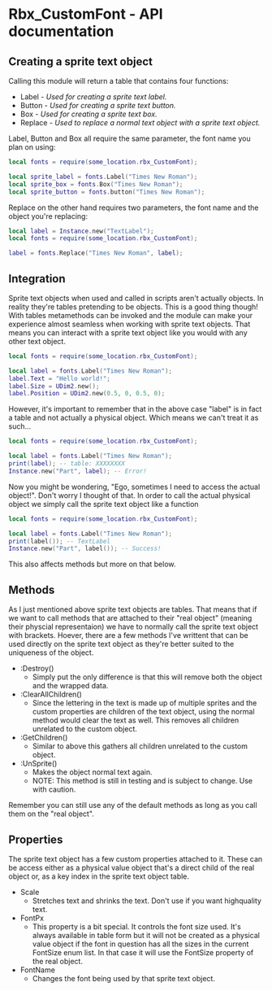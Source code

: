 # Rbx_CustomFont - API documentation

## Creating a sprite text object

Calling this module will return a table that contains four functions:
- Label - *Used for creating a sprite text label.*
- Button - *Used for creating a sprite text button.*
- Box - *Used for creating a sprite text box.*
- Replace - *Used to replace a normal text object with a sprite text object.*

Label, Button and Box all require the same parameter, the font name you plan on using:

```Lua
local fonts = require(some_location.rbx_CustomFont);

local sprite_label = fonts.Label("Times New Roman");
local sprite_box = fonts.Box("Times New Roman");
local sprite_button = fonts.button("Times New Roman");
```

Replace on the other hand requires two parameters, the font name and the object you're replacing:

```Lua
local label = Instance.new("TextLabel");
local fonts = require(some_location.rbx_CustomFont);

label = fonts.Replace("Times New Roman", label);
```

## Integration

Sprite text objects when used and called in scripts aren't actually objects. In reality they're tables pretending to be objects. This is a good thing though! With tables metamethods can be invoked and the module can make your experience almost seamless when working with sprite text objects. That means you can interact with a sprite text object like you would with any other text object.

```Lua
local fonts = require(some_location.rbx_CustomFont);

local label = fonts.Label("Times New Roman");
label.Text = "Hello world!";
label.Size = UDim2.new();
label.Position = UDim2.new(0.5, 0, 0.5, 0);
```

However, it's important to remember that in the above case "label" is in fact a table and not actually a physical object. Which means we can't treat it as such...

```Lua
local fonts = require(some_location.rbx_CustomFont);

local label = fonts.Label("Times New Roman");
print(label); -- table: XXXXXXXX
Instance.new("Part", label); -- Error!
```

Now you might be wondering, "Ego, sometimes I need to access the actual object!". Don't worry I thought of that. In order to call the actual physical object we simply call the sprite text object like a function

```Lua
local fonts = require(some_location.rbx_CustomFont);

local label = fonts.Label("Times New Roman");
print(label()); -- TextLabel
Instance.new("Part", label()); -- Success!
```

This also affects methods but more on that below.

## Methods

As I just mentioned above sprite text objects are tables. That means that if we want to call methods that are attached to their "real object" (meaning their physcial representaion) we have to normally call the sprite text object with brackets. Hoever, there are a few methods I've writtent that can be used directly on the sprite text object as they're better suited to the uniqueness of the object.

- :Destroy()
  - Simply put the only difference is that this will remove both the object and the wrapped data.
- :ClearAllChildren()
  - Since the lettering in the text is made up of multiple sprites and the custom properties are children of the text object, using the normal method would clear the text as well. This removes all children unrelated to the custom object.
- :GetChildren()
  - Similar to above this gathers all children unrelated to the custom object.
- :UnSprite()
  - Makes the object normal text again. 
  - NOTE: This method is still in testing and is subject to change. Use with caution.

Remember you can still use any of the default methods as long as you call them on the "real object".

## Properties

The sprite text object has a few custom properties attached to it. These can be access either as a physical value object that's a direct child of the real object or, as a key index in the sprite text object table.

- Scale
  - Stretches text and shrinks the text. Don't use if you want highquality text.
- FontPx
  - This property is a bit special. It controls the font size used. It's always available in table form but it will not be created as a physical value object if the font in question has all the sizes in the current FontSize enum list. In that case it will use the FontSize property of the real object.
- FontName
  - Changes the font being used by that sprite text object.

